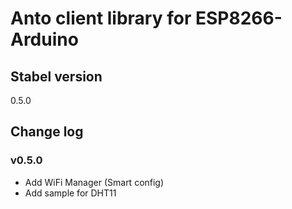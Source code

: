 # Anto client library for ESP8266-Arduino
## Stabel version
0.5.0

## Change log
### v0.5.0
* Add WiFi Manager (Smart config)
* Add sample for DHT11